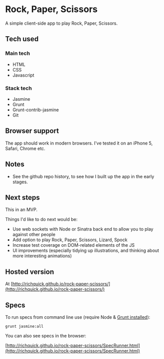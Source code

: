 # Rock, Paper, Scissors

A simple client-side app to play Rock, Paper, Scissors.

## Tech used

### Main tech
* HTML
* CSS
* Javascript

### Stack tech
* Jasmine
* Grunt
* Grunt-contrib-jasmine
* Git

## Browser support

The app should work in modern browsers. I've tested it on an iPhone 5, Safari, Chrome etc.

## Notes

* See the github repo history, to see how I built up the app in the early stages.

## Next steps

This in an MVP.

Things I'd like to do next would be:

* Use web sockets with Node or Sinatra back end to allow you to play against other people
* Add option to play Rock, Paper, Scissors, Lizard, Spock
* Increase test coverage on DOM-related elements of the JS
* UI improvements (especially tidying up illustrations, and thinking about more interesting animations)

## Hosted version
At [http://richquick.github.io/rock-paper-scissors/](http://richquick.github.io/rock-paper-scissors/)

## Specs

To run specs from command line use (require Node & [Grunt installed](http://gruntjs.com/getting-started)):

	grunt jasmine:all

You can also see specs in the browser:

[http://richquick.github.io/rock-paper-scissors/SpecRunner.html](http://richquick.github.io/rock-paper-scissors/SpecRunner.html)